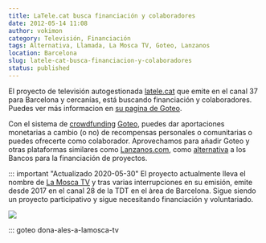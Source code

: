 ```yaml
---
title: LaTele.cat busca financiación y colaboradores
date: 2012-05-14 11:08
author: vokimon
category: Televisión, Financiación
tags: Alternativa, Llamada, La Mosca TV, Goteo, Lanzanos
location: Barcelona
slug: latele-cat-busca-financiacion-y-colaboradores
status: published
---
```


El proyecto de televisión autogestionada [latele.cat](http://www.latele.cat) que emite en el canal 37 para Barcelona y cercanías,
está buscando financiación y colaboradores.
Puedes ver más informacion en [su pagina de Goteo](http://goteo.net/project/latele).

Con el sistema de [crowdfunding](http://es.wikipedia.org/wiki/Financiaci%C3%B3n_en_masa)
[Goteo](http://www.goteo.org/),
puedes dar aportaciones monetarias a cambio (o no) de recompensas personales o comunitarias o puedes ofrecerte como colaborador.
Aprovechamos para añadir Goteo y otras plataformas similares
como [Lanzanos.com](http://www.lanzanos.com),
como [alternativa]({filename}/pages/lista-de-alternativas.md) a los Bancos para la financiación de proyectos.

::: important "Actualizado 2020-05-30"
	El proyecto actualmente lleva el nombre de [La Mosca TV](http://lamosca.tv/)
	y tras varias interrupciones en su emisión,
	emite desde 2017 en el canal 28 de la TDT en el àrea de Barcelona.
	Sigue siendo un proyecto participativo y sigue necesitando financiación y voluntariado.

![](http://latele.cat/lamoscatv/wp-content/uploads/2019/05/La-mosca-groc.jpg)

::: goteo dona-ales-a-lamosca-tv


